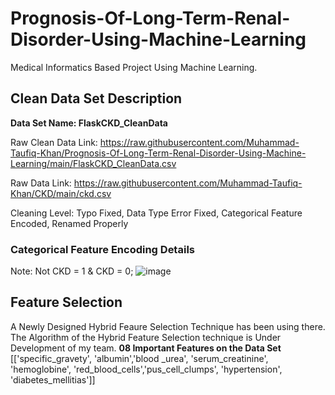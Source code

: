 # Prognosis-Of-Long-Term-Renal-Disorder-Using-Machine-Learning
Medical Informatics Based Project Using Machine Learning.

## Clean Data Set Description
**Data Set Name: FlaskCKD_CleanData**

Raw Clean Data Link: https://raw.githubusercontent.com/Muhammad-Taufiq-Khan/Prognosis-Of-Long-Term-Renal-Disorder-Using-Machine-Learning/main/FlaskCKD_CleanData.csv

Raw Data Link: https://raw.githubusercontent.com/Muhammad-Taufiq-Khan/CKD/main/ckd.csv

Cleaning Level: Typo Fixed, Data Type Error Fixed, Categorical Feature Encoded, Renamed Properly

### Categorical Feature Encoding Details
Note: Not CKD = 1 & CKD = 0;
![image](https://user-images.githubusercontent.com/70132613/143937390-243e3091-2dcb-4bdb-9e61-69fc6d55ab60.png)


## Feature Selection
A Newly Designed Hybrid Feaure Selection Technique has been using there. The Algorithm of the Hybrid Feature Selection technique is Under Development of my team. 
**08 Important Features on the Data Set** 
[['specific_gravety',	'albumin','blood _urea', 'serum_creatinine',	'hemoglobine', 'red_blood_cells','pus_cell_clumps',	'hypertension',	'diabetes_mellitias']]


